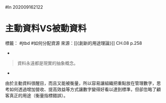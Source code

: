 #ln 202009162122
# 主動資料VS被動資料
標籤： #jtbd #如何分配資源 
來源：[[《創新的用途理論》]] CH.08 p.258

-

>資料永遠都是現實的抽象概念。

-

由於主動資料很醒目，而且又能被衡量，所以容易讓組織把重點放在管理數字，思考如何透過增加營收、提高效益等方式讓數字變得好看以達到標準，但卻忽略了顧客真正的用途（衡量指標錯誤）。
